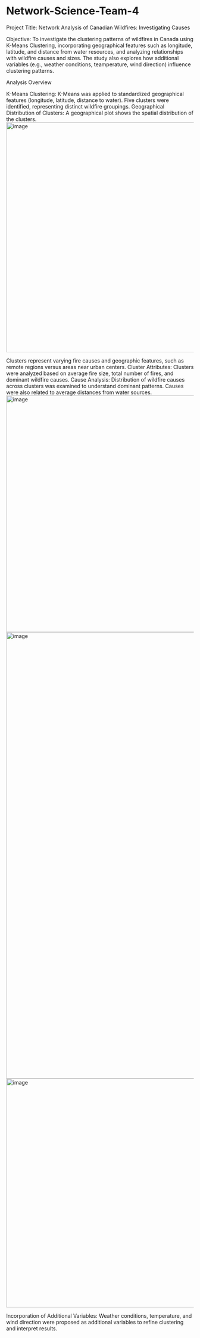 # Network-Science-Team-4
Project Title: Network Analysis of Canadian Wildfires: Investigating Causes

Objective: To investigate the clustering patterns of wildfires in Canada using K-Means Clustering, incorporating geographical features such as longitude, latitude, and distance from water resources, and analyzing relationships with wildfire causes and sizes. The study also explores how additional variables (e.g., weather conditions, teamperature, wind direction) influence clustering patterns.


Analysis Overview

K-Means Clustering:
K-Means was applied to standardized geographical features (longitude, latitude, distance to water).
Five clusters were identified, representing distinct wildfire groupings.
Geographical Distribution of Clusters:
A geographical plot shows the spatial distribution of the clusters.
<img width="617" alt="image" src="https://github.com/user-attachments/assets/c03ba37b-c635-4fab-8e53-3a69c2367102">

Clusters represent varying fire causes and geographic features, such as remote regions versus areas near urban centers.
Cluster Attributes:
Clusters were analyzed based on average fire size, total number of fires, and dominant wildfire causes.
Cause Analysis:
Distribution of wildfire causes across clusters was examined to understand dominant patterns.
Causes were also related to average distances from water sources.
<img width="635" alt="image" src="https://github.com/user-attachments/assets/895ed72f-06cf-44f9-b2e5-a1a4633ee0ba">
<img width="1198" alt="image" src="https://github.com/user-attachments/assets/984e0076-f01f-4719-8a1c-6c053a56e418">
<img width="614" alt="image" src="https://github.com/user-attachments/assets/6e69ef99-f367-4d1e-9d13-77197c9a5df6">


Incorporation of Additional Variables:
Weather conditions, temperature, and wind direction were proposed as additional variables to refine clustering and interpret results.
